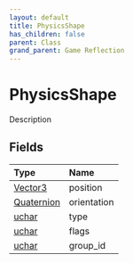 ```yaml
---
layout: default
title: PhysicsShape
has_children: false
parent: Class
grand_parent: Game Reflection
---
```

# PhysicsShape
Description 

## Fields

| Type | Name |
|:----------|:--------------|
| [Vector3](/riftbreaker-wiki/docs/game-reflection/classes/vector3/) | position |
| [Quaternion](/riftbreaker-wiki/docs/game-reflection/classes/quaternion/) | orientation |
| [uchar](/riftbreaker-wiki/docs/game-reflection/enums/uchar/) | type |
| [uchar](/riftbreaker-wiki/docs/game-reflection/enums/uchar/) | flags |
| [uchar](/riftbreaker-wiki/docs/game-reflection/enums/uchar/) | group_id |

